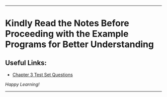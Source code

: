 
---

# Kindly Read the Notes Before Proceeding with the Example Programs for Better Understanding

## Useful Links:

- [Chapter 3 Test Set Questions](https://github.com/DipsanaRoy/learn-c-with-practice/blob/main/C003_Test_Set/CHAPTER_3_PRACTICE_SET.pdf)

*Happy Learning!*

---
